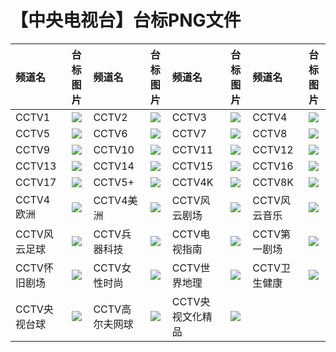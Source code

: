 # 【中央电视台】台标PNG文件
|频道名|台标图片|频道名|台标图片|频道名|台标图片|频道名|台标图片|
|:---|:---:|:---|:---:|:---|:---:|:---|:---:|
|CCTV1|<img src="https://raw.githubusercontent.com/wanglindl/TVlogo/main/img/CCTV1.png">|CCTV2|<img src="https://raw.githubusercontent.com/wanglindl/TVlogo/main/img/CCTV2.png">|CCTV3|<img src="https://raw.githubusercontent.com/wanglindl/TVlogo/main/img/CCTV3.png">|CCTV4|<img src="https://raw.githubusercontent.com/wanglindl/TVlogo/main/img/CCTV4.png">|
|CCTV5|<img src="https://raw.githubusercontent.com/wanglindl/TVlogo/main/img/CCTV5.png">|CCTV6|<img src="https://raw.githubusercontent.com/wanglindl/TVlogo/main/img/CCTV6.png">|CCTV7|<img src="https://raw.githubusercontent.com/wanglindl/TVlogo/main/img/CCTV7.png">|CCTV8|<img src="https://raw.githubusercontent.com/wanglindl/TVlogo/main/img/CCTV8.png">|
|CCTV9|<img src="https://raw.githubusercontent.com/wanglindl/TVlogo/main/img/CCTV9.png">|CCTV10|<img src="https://raw.githubusercontent.com/wanglindl/TVlogo/main/img/CCTV10.png">|CCTV11|<img src="https://raw.githubusercontent.com/wanglindl/TVlogo/main/img/CCTV11.png">|CCTV12|<img src="https://raw.githubusercontent.com/wanglindl/TVlogo/main/img/CCTV12.png">|
|CCTV13|<img src="https://raw.githubusercontent.com/wanglindl/TVlogo/main/img/CCTV13.png">|CCTV14|<img src="https://raw.githubusercontent.com/wanglindl/TVlogo/main/img/CCTV14.png">|CCTV15|<img src="https://raw.githubusercontent.com/wanglindl/TVlogo/main/img/CCTV15.png">|CCTV16|<img src="https://raw.githubusercontent.com/wanglindl/TVlogo/main/img/CCTV16.png">|
|CCTV17|<img src="https://raw.githubusercontent.com/wanglindl/TVlogo/main/img/CCTV17.png">|CCTV5+|<img src="https://raw.githubusercontent.com/wanglindl/TVlogo/main/img/CCTV5plus.png">|CCTV4K|<img src="https://raw.githubusercontent.com/wanglindl/TVlogo/main/img/CCTV4K.png">|CCTV8K|<img src="https://raw.githubusercontent.com/wanglindl/TVlogo/main/img/CCTV8K.png">|
|CCTV4欧洲|<img src="https://raw.githubusercontent.com/wanglindl/TVlogo/main/img/CCTV4oz.png">|CCTV4美洲|<img src="https://raw.githubusercontent.com/wanglindl/TVlogo/main/img/CCTV4mz.png">|CCTV风云剧场|<img src="https://raw.githubusercontent.com/wanglindl/TVlogo/main/img/CCTVfyjc.png">|CCTV风云音乐|<img src="https://raw.githubusercontent.com/wanglindl/TVlogo/main/img/CCTVfyyy.png">|
|CCTV风云足球|<img src="https://raw.githubusercontent.com/wanglindl/TVlogo/main/img/CCTVfyzq.png">|CCTV兵器科技|<img src="https://raw.githubusercontent.com/wanglindl/TVlogo/main/img/CCTVbqkj.png">|CCTV电视指南|<img src="https://raw.githubusercontent.com/wanglindl/TVlogo/main/img/CCTVdszn.png">|CCTV第一剧场|<img src="https://raw.githubusercontent.com/wanglindl/TVlogo/main/img/CCTVdyjc.png">|
|CCTV怀旧剧场|<img src="https://raw.githubusercontent.com/wanglindl/TVlogo/main/img/CCTVhjjc.png">|CCTV女性时尚|<img src="https://raw.githubusercontent.com/wanglindl/TVlogo/main/img/CCTVnxss.png">|CCTV世界地理|<img src="https://raw.githubusercontent.com/wanglindl/TVlogo/main/img/CCTVsjdl.png">|CCTV卫生健康|<img src="https://raw.githubusercontent.com/wanglindl/TVlogo/main/img/CCTVwsjk.png">|
|CCTV央视台球|<img src="https://raw.githubusercontent.com/wanglindl/TVlogo/main/img/CCTVystq.png">|CCTV高尔夫网球|<img src="https://raw.githubusercontent.com/wanglindl/TVlogo/main/img/CCTVgefwq.png">|CCTV央视文化精品|<img src="https://raw.githubusercontent.com/wanglindl/TVlogo/main/img/CCTVyswhjp.png">|
